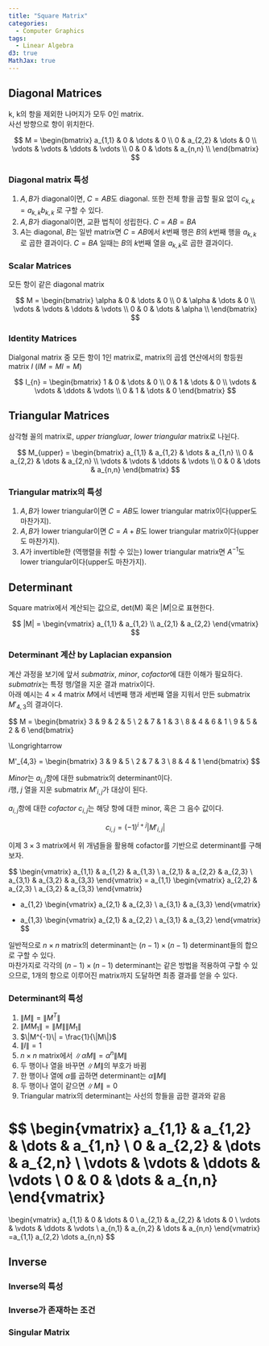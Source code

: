 ```yaml
---
title: "Square Matrix"
categories:
  - Computer Graphics
tags:
  - Linear Algebra
d3: true
MathJax: true
---
```


## Diagonal Matrices
k, k의 항을 제외한 나머지가 모두 0인 matrix.  
사선 방향으로 항이 위치한다.

$$
M = 
\begin{bmatrix}
a_{1,1} & 0       & \dots  & 0       \\
0       & a_{2,2} & \dots  & 0       \\
\vdots  & \vdots  & \ddots & \vdots  \\
0       & 0       & \dots  & a_{n,n} \\
\end{bmatrix}
$$

### Diagonal matrix 특성
1. $A, B$가 diagonal이면, $C = AB$도 diagonal. 또한 전체 항을 곱할 필요 없이 $c_{k,k} = a_{k, k}b_{k, k}$ 로 구할 수 있다.
2. $A, B$가 diagonal이면, 교환 법칙이 성립한다. $C = AB = BA$
3. $A$는 diagonal, $B$는 일반 matrix면 $C = AB$에서 $k$번째 행은 $B$의 $k$번째 행을 $a_{k,k}$로 곱한 결과이다. $C = BA$ 일때는 $B$의 $k$번째 열을 $a_{k,k}$로 곱한 결과이다.

### Scalar Matrices
모든 항이 같은 diagonal matrix

$$
M = 
\begin{bmatrix}
\alpha & 0      & \dots  & 0      \\
0      & \alpha & \dots  & 0      \\
\vdots & \vdots & \ddots & \vdots \\
0      & 0      & \dots  & \alpha \\
\end{bmatrix}
$$

### Identity Matrices
Dialgonal matrix 중 모든 항이 1인 matrix로, matrix의 곱셈 연산에서의 항등원 matrix $I$ ($IM = MI = M$)  

$$
I_{n} = 
\begin{bmatrix}
1      & 0      & \dots  & 0      \\
0      & 1      & \dots  & 0      \\
\vdots & \vdots & \ddots & \vdots \\
0      & 1      & \dots  & 0
\end{bmatrix}
$$

## Triangular Matrices
삼각형 꼴의 matrix로, *upper triangluar*, *lower triangular* matrix로 나뉜다.

$$
M_{upper} = 
\begin{bmatrix}
a_{1,1} & a_{1,2} & \dots  & a_{1,n} \\
0       & a_{2,2} & \dots  & a_{2,n} \\
\vdots  & \vdots  & \ddots & \vdots  \\
0       & 0       & \dots  & a_{n,n}
\end{bmatrix}
$$

### Triangular matrix의 특성
1. $A, B$가 lower triangular이면 $C = AB$도 lower triangular matrix이다(upper도 마찬가지).
2. $A, B$가 lower triangular이면 $C = A + B$도 lower triangular matrix이다(upper도 마찬가지).
3. $A$가 invertible한 (역행렬을 취할 수 있는) lower triangular matrix면 $A^{-1}$도 lower triangular이다(upper도 마찬가지).

## Determinant
Square matrix에서 계산되는 값으로, det(M) 혹은 $|M|$으로 표현한다.

$$
|M| =
\begin{vmatrix}
a_{1,1} & a_{1,2} \\
a_{2,1} & a_{2,2}
\end{vmatrix}
$$

### Determinant 계산 by Laplacian expansion
계산 과정을 보기에 앞서 *submatrix*, *minor*, *cofactor*에 대한 이해가 필요하다.  
*submatrix*는 특정 행/열을 지운 결과 matrix이다.  
아래 예시는 $4\times4$ matrix $M$에서 네번째 행과 세번째 열을 지워서 만든 submatrix $M'_{4,3}$의 결과이다.

$$
M =
\begin{bmatrix}
3 & 9 & 2 & 5 \\
2 & 7 & 1 & 3 \\
8 & 4 & 6 & 1 \\
9 & 5 & 2 & 6
\end{bmatrix}

\Longrightarrow

M'_{4,3} =
\begin{bmatrix}
3 & 9 & 5 \\
2 & 7 & 3 \\
8 & 4 & 1
\end{bmatrix}
$$

*Minor*는 $a_{i,j}$항에 대한 submatrix의 determinant이다.  
$i$행, $j$ 열을 지운 submatrix $M'_{i,j}$가 대상이 된다.

$a_{i,j}$항에 대한 *cofactor* $c_{i,j}$는 해당 항에 대한 minor, 혹은 그 음수 값이다.  

$$c_{i,j} = (-1)^{i+j}|M'_{i,j}|$$

이제 $3\times3$ matrix에서 위 개념들을 활용해 cofactor를 기반으로 determinant를 구해보자.  

$$
\begin{vmatrix}
a_{1,1} & a_{1,2} & a_{1,3} \\
a_{2,1} & a_{2,2} & a_{2,3} \\
a_{3,1} & a_{3,2} & a_{3,3}
\end{vmatrix}
= a_{1,1}
\begin{vmatrix}
a_{2,2} & a_{2,3} \\
a_{3,2} & a_{3,3}
\end{vmatrix}
- a_{1,2}
\begin{vmatrix}
a_{2,1} & a_{2,3} \\
a_{3,1} & a_{3,3}
\end{vmatrix}
+ a_{1,3}
\begin{vmatrix}
a_{2,1} & a_{2,2} \\
a_{3,1} & a_{3,2}
\end{vmatrix}
$$

일반적으로 $n\times n$ matrix의 determinant는 $(n - 1) \times (n - 1)$ determinant들의 합으로 구할 수 있다.  
마찬가지로 각각의 $(n - 1) \times (n - 1)$ determinant는 같은 방법을 적용하여 구할 수 있으므로, 1개의 항으로 이루어진 matrix까지 도달하면 최종 결과를 얻을 수 있다.

### Determinant의 특성
1. $\|M\| = \|M^{T}\|$
2. $\|MM_{1}\| = \|M\|\|M_{1}\|$
3. $\|M^{-1}\| = \frac{1}{\|M\|}$
4. $\|I\| = 1$
5. $n \times n$ matrix에서 $\|\alpha M\| = \alpha^{n}\|M\|$
6. 두 행이나 열을 바꾸면 $\|M\|$의 부호가 바뀜
7. 한 행이나 열에 $\alpha$를 곱하면 determinant는 $\alpha\|M\|$
8. 두 행이나 열이 같으면 $\|M\| = 0$
9. Triangular matrix의 determinant는 사선의 항들을 곱한 결과와 같음

$$
\begin{vmatrix}
a_{1,1} & a_{1,2} & \dots  & a_{1,n} \\
0       & a_{2,2} & \dots  & a_{2,n} \\
\vdots  & \vdots  & \ddots & \vdots  \\
0       & 0       & \dots  & a_{n,n}
\end{vmatrix}
=
\begin{vmatrix}
a_{1,1} & 0       & \dots  & 0       \\
a_{2,1} & a_{2,2} & \dots  & 0       \\
\vdots  & \vdots  & \ddots & \vdots  \\
a_{n,1} & a_{n,2} & \dots  & a_{n,n}
\end{vmatrix}
=a_{1,1} a_{2,2} \dots a_{n,n}
$$



## Inverse

### Inverse의 특성


### Inverse가 존재하는 조건


### Singular Matrix


